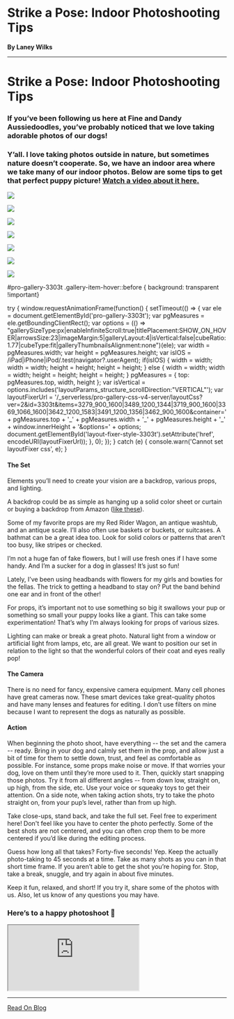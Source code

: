 # Strike a Pose: Indoor Photoshooting Tips

**By Laney Wilks**

---

# Strike a Pose: Indoor Photoshooting Tips

### If you’ve been following us here at Fine and Dandy Aussiedoodles, you’ve probably noticed that we love taking adorable photos of our dogs!

  

### Y’all. I love taking photos outside in nature, but sometimes nature doesn’t cooperate. So, we have an indoor area where we take many of our indoor photos. Below are some tips to get that perfect puppy picture! [<u style="text-decoration: underline;"><span>Watch a video about it here.</span></u>](https://www.instagram.com/p/Cq2_sT8h6qB/?utm_source=ig_web_copy_link)

  

![](https://static.wixstatic.com/media/5642d8_95d028d2c6734c618503b71e2a17872c~mv2.jpg/v1/fill/w_560,h_996,al_c,q_90/5642d8_95d028d2c6734c618503b71e2a17872c~mv2.webp)

![](https://static.wixstatic.com/media/5642d8_8aaf754e34e546f79259cfbe45405c5c~mv2.jpg/v1/fill/w_888,h_995,al_c,q_90/5642d8_8aaf754e34e546f79259cfbe45405c5c~mv2.webp)

![](https://static.wixstatic.com/media/5642d8_b1bc9da357fd4e9a920fcfff6c508d1f~mv2.jpg/v1/fill/w_560,h_996,al_c,q_90/5642d8_b1bc9da357fd4e9a920fcfff6c508d1f~mv2.webp)

![](https://static.wixstatic.com/media/5642d8_214b8f6a88724a00b5a2ce5252b3498e~mv2.jpg/v1/fill/w_662,h_994,al_c,q_90/5642d8_214b8f6a88724a00b5a2ce5252b3498e~mv2.webp)

![](https://static.wixstatic.com/media/5642d8_acb0a10fe4e34e8ea274c1da108b9d7a~mv2.jpg/v1/fill/w_754,h_995,al_c,q_90/5642d8_acb0a10fe4e34e8ea274c1da108b9d7a~mv2.webp)

![](https://static.wixstatic.com/media/5642d8_3a75e7ac3e0d4734a038b401abab45b3~mv2.jpg/v1/fill/w_880,h_994,al_c,q_90/5642d8_3a75e7ac3e0d4734a038b401abab45b3~mv2.webp)

![](https://static.wixstatic.com/media/5642d8_a52f3dcd422f4fd3823316b839d208aa~mv2.jpg/v1/fill/w_560,h_996,al_c,q_90/5642d8_a52f3dcd422f4fd3823316b839d208aa~mv2.webp)

#pro-gallery-3303t .gallery-item-hover::before { background: transparent !important}

try { window.requestAnimationFrame(function() { setTimeout(() => { var ele = document.getElementById('pro-gallery-3303t'); var pgMeasures = ele.getBoundingClientRect(); var options = (() => "gallerySizeType:px|enableInfiniteScroll:true|titlePlacement:SHOW\_ON\_HOVER|arrowsSize:23|imageMargin:5|galleryLayout:4|isVertical:false|cubeRatio:1.77|cubeType:fit|galleryThumbnailsAlignment:none")(ele); var width = pgMeasures.width; var height = pgMeasures.height; var isIOS = /iPad|iPhone|iPod/.test(navigator?.userAgent); if(isIOS) { width = width; width = width; height = height; height = height; } else { width = width; width = width; height = height; height = height; } pgMeasures = { top: pgMeasures.top, width, height }; var isVertical = options.includes('layoutParams\_structure\_scrollDirection:"VERTICAL"'); var layoutFixerUrl = '/\_serverless/pro-gallery-css-v4-server/layoutCss?ver=2&id=3303t&items=3279\_900\_1600|3489\_1200\_1344|3719\_900\_1600|3369\_1066\_1600|3642\_1200\_1583|3491\_1200\_1356|3462\_900\_1600&container=' + pgMeasures.top + '\_' + pgMeasures.width + '\_' + pgMeasures.height + '\_' + window.innerHeight + '&options=' + options; document.getElementById('layout-fixer-style-3303t').setAttribute('href', encodeURI(layoutFixerUrl)); }, 0); }); } catch (e) { console.warn('Cannot set layoutFixer css', e); }

  

#### The Set

Elements you’ll need to create your vision are a backdrop, various props, and lighting.

  

A backdrop could be as simple as hanging up a solid color sheet or curtain or buying a backdrop from Amazon ([<u style="text-decoration: underline;"><span>like these</span></u>](https://amzn.to/403URJc)).

  

Some of my favorite props are my Red Rider Wagon, an antique washtub, and an antique scale. I’ll also often use baskets or buckets, or suitcases. A bathmat can be a great idea too. Look for solid colors or patterns that aren’t too busy, like stripes or checked.

  

I’m not a huge fan of fake flowers, but I will use fresh ones if I have some handy. And I’m a sucker for a dog in glasses! It’s just so fun!

  

Lately, I’ve been using headbands with flowers for my girls and bowties for the fellas. The trick to getting a headband to stay on? Put the band behind one ear and in front of the other!

  

For props, it’s important not to use something so big it swallows your pup or something so small your puppy looks like a giant. This can take some experimentation! That’s why I’m always looking for props of various sizes.

  

Lighting can make or break a great photo. Natural light from a window or artificial light from lamps, etc, are all great. We want to position our set in relation to the light so that the wonderful colors of their coat and eyes really pop!

  

#### The Camera

There is no need for fancy, expensive camera equipment. Many cell phones have great cameras now. These smart devices take great-quality photos and have many lenses and features for editing. I don’t use filters on mine because I want to represent the dogs as naturally as possible.

  

#### Action

When beginning the photo shoot, have everything -- the set and the camera -- ready. Bring in your dog and calmly set them in the prop, and allow just a bit of time for them to settle down, trust, and feel as comfortable as possible. For instance, some props make noise or move. If that worries your dog, love on them until they’re more used to it. Then, quickly start snapping those photos. Try it from all different angles -- from down low, straight on, up high, from the side, etc. Use your voice or squeaky toys to get their attention. On a side note, when taking action shots, try to take the photo straight on, from your pup’s level, rather than from up high.

  

Take close-ups, stand back, and take the full set. Feel free to experiment here! Don't feel like you have to center the photo perfectly. Some of the best shots are not centered, and you can often crop them to be more centered if you’d like during the editing process.

  

Guess how long all that takes? Forty-five seconds! Yep. Keep the actually photo-taking to 45 seconds at a time. Take as many shots as you can in that short time frame. If you aren’t able to get the shot you’re hoping for. Stop, take a break, snuggle, and try again in about five minutes.

  

Keep it fun, relaxed, and short! If you try it, share some of the photos with us. Also, let us know of any questions you may have.

  

### Here’s to a happy photoshoot 🙂

  

  

<iframe class="cVnGB" title="remote content" data-hook="iframeComponent" allow="fullscreen; autoplay" allowfullscreen="" src="https://fd9f21f3-a61e-477c-89eb-7d81b5f47b5d.usrfiles.com/html/2b2e4b_d767b483cae16e027c4ea8ac7906fbf4.html" style="background-color: transparent;"></iframe>

---

[Read On Blog](https://www.fineanddandyaussiedoodles.com/post/strike-a-pose-indoor-photoshooting-tips)